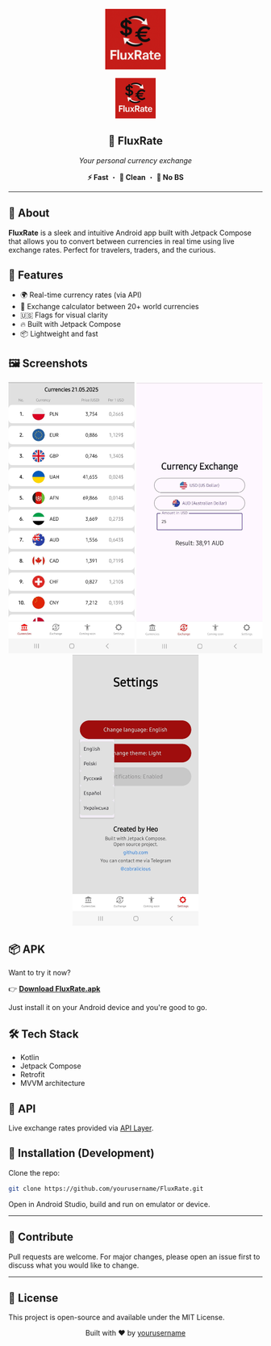<p align="center">
  <img src="media/appicon.png" alt="FluxRate Logo" width="120"/>
</p>

<p align="center">
  <img src="media/appicon.png" width="80"/>
</p>

<h2 align="center">💱 FluxRate</h2>

<p align="center"><i>Your personal currency exchange</i></p>

<p align="center"><b>⚡ Fast</b> ・ <b>🎯 Clean</b> ・ <b>🚫 No BS</b></p>

---

## 📲 About

**FluxRate** is a sleek and intuitive Android app built with Jetpack Compose that allows you to convert between currencies in real time using live exchange rates. Perfect for travelers, traders, and the curious.

## 🚀 Features

- 🌍 Real-time currency rates (via API)
- 💱 Exchange calculator between 20+ world currencies
- 🇺🇸 Flags for visual clarity
- 🔥 Built with Jetpack Compose
- 📦 Lightweight and fast

## 🖼️ Screenshots

<p align="center">
  <img src="media/scr1.jpg" alt="scr1" width="250"/>
  <img src="media/scr2.png" alt="scr2" width="250"/>
  <img src="media/scr3.jpg" alt="scr3" width="250"/>
</p>

## 📦 APK

Want to try it now?

👉 [**Download FluxRate.apk**](./FluxRate.apk)

Just install it on your Android device and you're good to go.

## 🛠️ Tech Stack

- Kotlin
- Jetpack Compose
- Retrofit
- MVVM architecture

## 📡 API

Live exchange rates provided via [API Layer](https://apilayer.com/marketplace/currext-api).

## 📍 Installation (Development)

Clone the repo:

```bash
git clone https://github.com/yourusername/FluxRate.git
```

Open in Android Studio, build and run on emulator or device.

---

## 🙌 Contribute
Pull requests are welcome. For major changes, please open an issue first to discuss what you would like to change.

---

## 📃 License
This project is open-source and available under the MIT License.

<p align="center"> Built with ❤️ by <a href="https://github.com/cobralicious">yourusername</a> </p> 
